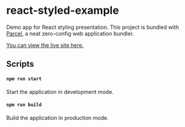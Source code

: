 # react-styled-example
Demo app for React styling presentation. This project is bundled with [Parcel](https://parceljs.org/), a neat zero-config web application bundler.

[You can view the live site here.](https://react-styled-example.netlify.com/)

## Scripts

#### `npm run start`
Start the application in development mode.

#### `npm run build`
Build the application in production mode.
